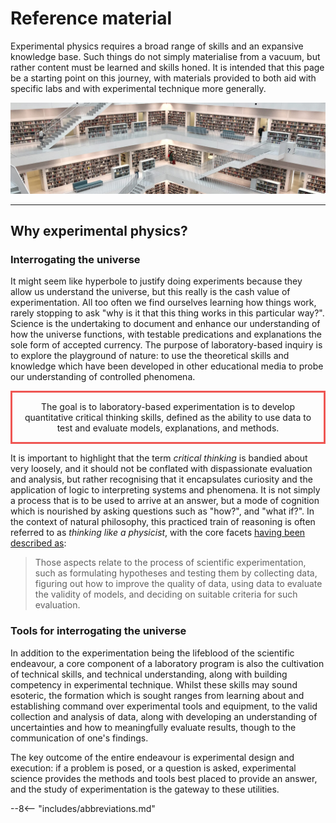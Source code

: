 # Reference material

Experimental physics requires a broad range of skills and an expansive knowledge base. Such things do not simply materialise from a vacuum, but rather content must be learned and skills honed. It is intended that this page be a starting point on this journey, with materials provided to both aid with specific labs and with experimental technique more generally.

![](header.jpg)

---

## Why experimental physics?

### Interrogating the universe

It might seem like hyperbole to justify doing experiments because they allow us understand the universe, but this really is the cash value of experimentation. All too often we find ourselves learning how things work, rarely stopping to ask "why is it that this thing works in this particular way?". Science is the undertaking to document and enhance our understanding of how the universe functions, with testable predications and explanations the sole form of accepted currency. The purpose of laboratory-based inquiry is to explore the playground of nature: to use the theoretical skills and knowledge which have been developed in other educational media to probe our understanding of controlled phenomena.

<p style="text-align:center; border:3px; border-style:solid; border-color:#EF5653; padding: 1em;">The goal is to laboratory-based experimentation is to develop quantitative critical thinking skills, defined as the ability to use data to test and evaluate models, explanations, and methods.</p>

It is important to highlight that the term *critical thinking* is bandied about very loosely, and it should not be conflated with dispassionate evaluation and analysis, but rather recognising that it encapsulates curiosity and the application of logic to interpreting systems and phenomena. It is not simply a process that is to be used to arrive at an answer, but a mode of cognition which is nourished by asking questions such as "how?", and "what if?". In the context of natural philosophy, this practiced train of reasoning is often referred to as *thinking like a physicist*, with the core facets [having been described as](https://physicstoday.scitation.org/doi/10.1063/PT.3.3816):

> Those aspects relate to the process of scientific experimentation, such as formulating hypotheses and testing them by collecting data, figuring out how to improve the quality of data, using data to evaluate the validity of models, and deciding on suitable criteria for such evaluation.

### Tools for interrogating the universe

In addition to the experimentation being the lifeblood of the scientific endeavour, a core component of a laboratory program is also the cultivation of technical skills, and technical understanding, along with building competency in experimental technique. Whilst these skills may sound esoteric, the formation which is sought ranges from learning about and establishing command over experimental tools and equipment, to the valid collection and analysis of data, along with developing an understanding of uncertainties and how to meaningfully evaluate results, though to the communication of one's findings.

The key outcome of the entire endeavour is experimental design and execution: if a problem is posed, or a question is asked, experimental science provides the methods and tools best placed to provide an answer, and the study of experimentation is the gateway to these utilities.

--8<-- "includes/abbreviations.md"
